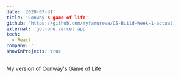 ```yaml
---
date: '2020-07-31'
title: 'Conway's game of life'
github: 'https://github.com/myfamurewa/CS-Build-Week-1-actual'
external: 'gol-one.vercel.app'
tech:
  - React
company: ''
showInProjects: true
---
```


My version of Conway's Game of Life
